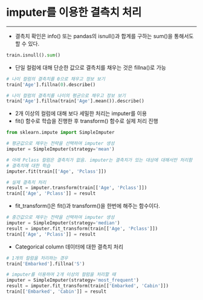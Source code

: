 # imputer를 이용한 결측치 처리
- - - -
- 결측치 확인은 info() 또는 pandas의 isnull()과 합계를 구하는 sum()을 통해서도 할 수 있다.
``` python
train.isnull().sum()
```

- 단일 컬럼에 대해 단순한 값으로 결측치를 채우는 것은 fillna()로 가능
``` python
# 나이 컬럼의 결측치를 0으로 채우고 정보 보기
train['Age'].fillna(0).describe()

# 나이 컬럼의 결측치를 나이의 평균으로 채우고 정보 보기
train['Age'].fillna(train['Age'].mean()).describe()

```

- 2개 이상의 컬럼에 대해 보다 세밀한 처리는 imputer를 이용
- fit() 함수로 학습을 진행한 후 transform() 함수로 실제 처리 진행
``` python
from sklearn.impute import SimpleImputer

# 평균값으로 채우는 전략을 선택하여 imputer 생성
imputer = SimpleImputer(strategy='mean')

# 아래 Pclass 컬럼은 결측치가 없음. imputer는 결측치가 있는 대상에 대해서만 처리함
# 결측치에 대한 학습
imputer.fit(train[['Age', 'Pclass']])

# 실제 결측치 처리
result = imputer.transform(train[['Age', 'Pclass']])
train[['Age', 'Pclass']] = result


```

- fit_transform()은 fit()과 transform()을 한번에 해주는 함수이다.
``` python
# 중간값으로 채우는 전략을 선택하여 imputer 생성
imputer = SimpleImputer(strategy='median')
result = imputer.fit_transform(train[['Age', 'Pclass']])
train[['Age', 'Pclass']] = result

```

- Categorical column 데이터에 대한 결측치 처리
``` python
# 1개의 컬럼을 처리하는 경우
train['Embarked'].fillna('S')

# imputer를 이용하여 2개 이상의 컬럼을 처리할 때
imputer = SimpleImputer(strategy='most_frequent')
result = imputer.fit_transform(train[['Embarked', 'Cabin']])
train[['Embarked', 'Cabin']] = result

```